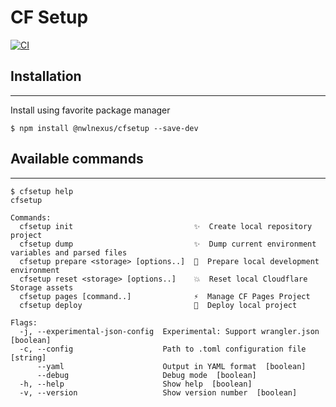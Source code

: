 # CF Setup

[![CI](https://github.com/nwlnexus/nwlnexus-sdk/actions/workflows/prereleases.yml/badge.svg)](https://github.com/nwlnexus/cfsetup/actions/workflows/ci.yml)

## Installation

---

Install using favorite package manager

```shell
$ npm install @nwlnexus/cfsetup --save-dev
```

## Available commands

---

```shell
$ cfsetup help
cfsetup

Commands:
  cfsetup init                           ✨  Create local repository project
  cfsetup dump                           ✨  Dump current environment variables and parsed files
  cfsetup prepare <storage> [options..]  🥣  Prepare local development environment
  cfsetup reset <storage> [options..]    💥  Reset local Cloudflare Storage assets
  cfsetup pages [command..]              ⚡️  Manage CF Pages Project
  cfsetup deploy                         🚀  Deploy local project

Flags:
  -j, --experimental-json-config  Experimental: Support wrangler.json  [boolean]
  -c, --config                    Path to .toml configuration file  [string]
      --yaml                      Output in YAML format  [boolean]
      --debug                     Debug mode  [boolean]
  -h, --help                      Show help  [boolean]
  -v, --version                   Show version number  [boolean]

```
